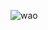 ![wao](https://user-images.githubusercontent.com/92563412/137541653-b245eb71-b69e-4804-9c2b-e61e90a8266e.png)
